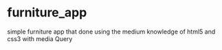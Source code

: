 # furniture_app
simple furniture app that done using the medium knowledge of html5 and css3 with media Query
